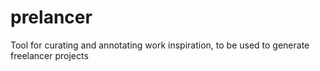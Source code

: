 # prelancer
Tool for curating and annotating work inspiration, to be used to generate freelancer projects
